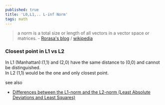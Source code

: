 ```yaml
---
published: true
title: 'L0,L1,.. L-inf Norm'
tags: math
---
```

> a norm is a total size or length of all vectors in a vector space  or matrices. - [Rorasa's blog](https://rorasa.wordpress.com/2012/05/13/l0-norm-l1-norm-l2-norm-l-infinity-norm/) / [wikipedia](https://en.wikipedia.org/wiki/Norm_(mathematics))

### Closest point in L1 vs L2

In L1 (Manhattan):(1,1) and (2,0) have the same distance to (0,0) and cannot be distinguished.  
In L2 (1,1) would be the one and only closest point.

see also
- [Differences between the L1-norm and the L2-norm (Least Absolute Deviations and Least Squares)](http://www.chioka.in/differences-between-the-l1-norm-and-the-l2-norm-least-absolute-deviations-and-least-squares/)
